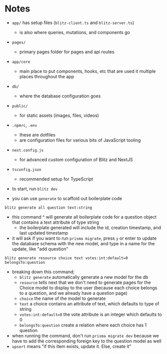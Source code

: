 # Notes

- `app/` has setup files (`blitz-client.ts` and `blitz-server.ts`)
  - is also where queries, mutations, and components go
- `pages/`
  - primary pages folder for pages and api routes
- `app/core`
  - main place to put components, hooks, etc that are used it multiple places throughout the app
- `db/`
  - where the database configuration goes
- `public/`
  - for static assets (images, files, videos)
- `.npmrc`, `.env`
  - these are dotfiles
  - are configuration files for various bits of JavaScript tooling
- `next.config.js`
  - for advanced custom configuration of Blitz and NextJS
- `tsconfig.json`

  - recommended setup for TypeScript

- to start, run `blitz dev`

- you can use `generate` to scaffold out boilerplate code

```
blitz generate all question text:string
```

- this command ^ will generate all boilerplate code for a question object that contains a text attribute of type string
  - the boilerplate generated will include the id, creation timestamp, and last updated timestamp
- it will ask if you want to run `prisma migrate`, press `y` or enter to update the database schema with the new model, and type in a name for the update, like "add question"

```
blitz generate resource choice text votes:int:default=0 belongsTo:question
```

- breaking down this command;
  - `blitz generate` automatically generate a new model for the db
  - `resource` tells next that we don't need to generate pages for the Choice model to display to the user (because each choice belongs to a question, and we already have a question page)
  - `choice` the name of the model to generate
  - `text` a choice contains an attribute of text, which defaults to type of string
  - `votes:int:default=0` the vote attribute is an integer which defaults to 0
  - `belongsTo:question` create a relation where each choice has 1 question
- when running the command, don't run `prisma migrate dev` because we have to add the corresponding foreign key to the question model as well
- `upsert` means "if this item exists, update it. Else, create it"
